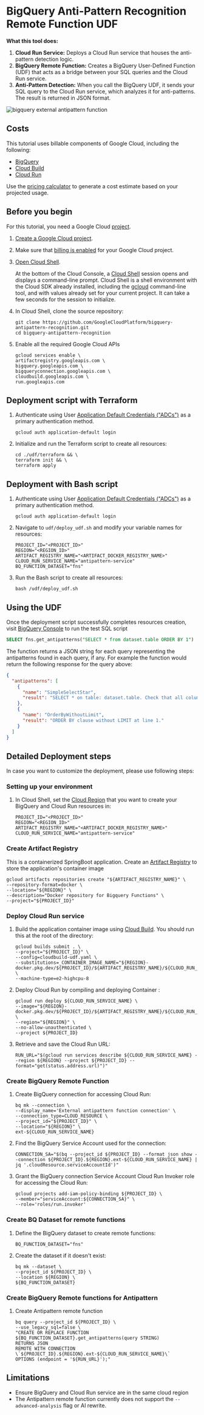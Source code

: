 # BigQuery Anti-Pattern Recognition Remote Function UDF

**What this tool does:**

1. **Cloud Run Service:** Deploys a Cloud Run service that houses the anti-pattern detection logic.
2. **BigQuery Remote Function:** Creates a BigQuery User-Defined Function (UDF) that acts as a bridge between your SQL queries and the Cloud Run service.
3. **Anti-Pattern Detection:** When you call the BigQuery UDF, it sends your SQL query to the Cloud Run service, which analyzes it for anti-patterns. The result is returned in JSON format.


![bigquery external antipattern function](udf_diagram.png)

## Costs

This tutorial uses billable components of Google Cloud, including the following:

* [BigQuery](https://cloud.google.com/bigquery/pricing)
* [Cloud Build](https://cloud.google.com/build/pricing)
* [Cloud Run](https://cloud.google.com/run/pricing)

Use the [pricing calculator](https://cloud.google.com/products/calculator) to generate a cost estimate based on your
projected usage.

## Before you begin

For this tutorial, you need a Google Cloud [project](https://cloud.google.com/resource-manager/docs/cloud-platform-resource-hierarchy#projects).

1.  [Create a Google Cloud project](https://console.cloud.google.com/projectselector2/home/dashboard).
1.  Make sure that [billing is enabled](https://support.google.com/cloud/answer/6293499#enable-billing) for your Google
    Cloud project.
1.  [Open Cloud Shell](https://console.cloud.google.com/?cloudshell=true).

    At the bottom of the Cloud Console, a [Cloud Shell](https://cloud.google.com/shell/docs/features) session opens and
    displays a command-line prompt. Cloud Shell is a shell environment with the Cloud SDK already installed, including
    the [gcloud](https://cloud.google.com/sdk/gcloud/) command-line tool, and with values already set for your current
    project. It can take a few seconds for the session to initialize.

1.  In Cloud Shell, clone the source repository:

        git clone https://github.com/GoogleCloudPlatform/bigquery-antipattern-recognition.git
        cd bigquery-antipattern-recognition

2.  Enable all the required Google Cloud APIs

    ```shell
    gcloud services enable \
    artifactregistry.googleapis.com \
    bigquery.googleapis.com \
    bigqueryconnection.googleapis.com \
    cloudbuild.googleapis.com \
    run.googleapis.com
    ```

## Deployment script with Terraform

1.  Authenticate using User [Application Default Credentials ("ADCs")](https://cloud.google.com/sdk/gcloud/reference/auth/application-default) as a primary authentication method.
    ```shell
    gcloud auth application-default login
    ```

2.  Initialize and run the Terraform script to create all resources:

    ```shell
    cd ./udf/terraform && \
    terraform init && \
    terraform apply
    ```

## Deployment with Bash script

1.  Authenticate using User [Application Default Credentials ("ADCs")](https://cloud.google.com/sdk/gcloud/reference/auth/application-default) as a primary authentication method.
    ```shell
    gcloud auth application-default login
    ```
2.  Navigate to `udf/deploy_udf.sh` and modify your variable names for resources:

    ```shell
    PROJECT_ID="<PROJECT_ID>"
    REGION="<REGION_ID>"
    ARTIFACT_REGISTRY_NAME="<ARTIFACT_DOCKER_REGISTRY_NAME>"
    CLOUD_RUN_SERVICE_NAME="antipattern-service"
    BQ_FUNCTION_DATASET="fns"
    ```

3.  Run the Bash script to create all resources:

    ```shell
    bash /udf/deploy_udf.sh
    ```

## Using the UDF

Once the deployment script successfully completes resources creation,
visit [BigQuery Console](https://console.cloud.google.com/bigquery)
to run the test SQL script

```sql
SELECT fns.get_antipatterns("SELECT * from dataset.table ORDER BY 1")
```

The function returns a JSON string for each query representing the antipatterns found in each query, if any. For example the function would return the following response for the query above:

``` json
{
  "antipatterns": [
    {
      "name": "SimpleSelectStar",
      "result": "SELECT * on table: dataset.table. Check that all columns are needed."
    },
    {
      "name": "OrderByWithoutLimit",
      "result": "ORDER BY clause without LIMIT at line 1."
    }
  ]
}
```


## Detailed Deployment steps

In case you want to customize the deployment, please use following steps:

### Setting up your environment

1.  In Cloud Shell, set the [Cloud Region](https://cloud.google.com/compute/docs/regions-zones#available) that you want to create your BigQuery and Cloud Run resources in:

    ```shell
    PROJECT_ID="<PROJECT_ID>"
    REGION="<REGION_ID>"
    ARTIFACT_REGISTRY_NAME="<ARTIFACT_DOCKER_REGISTRY_NAME>"
    CLOUD_RUN_SERVICE_NAME="antipattern-service"
    ```


### Create Artifact Registry
This is a containerized SpringBoot application.
Create an [Artifact Registry](https://cloud.google.com/artifact-registry) to store the application's container image

```shell
gcloud artifacts repositories create "${ARTIFACT_REGISTRY_NAME}" \
--repository-format=docker \
--location="${REGION}" \
--description="Docker repository for Bigquery Functions" \
--project="${PROJECT_ID}"
```

### Deploy Cloud Run service

1. Build the application container image using [Cloud Build](https://cloud.google.com/build). You should run this at the root of the directory:
    ```shell
    gcloud builds submit . \
    --project="${PROJECT_ID}" \
    --config=cloudbuild-udf.yaml \
    --substitutions=_CONTAINER_IMAGE_NAME="${REGION}-docker.pkg.dev/${PROJECT_ID}/${ARTIFACT_REGISTRY_NAME}/${CLOUD_RUN_SERVICE_NAME}:latest" \
    --machine-type=e2-highcpu-8
    ```

2. Deploy Cloud Run by compiling and deploying Container :

    ```shell
    gcloud run deploy ${CLOUD_RUN_SERVICE_NAME} \
    --image="${REGION}-docker.pkg.dev/${PROJECT_ID}/${ARTIFACT_REGISTRY_NAME}/${CLOUD_RUN_SERVICE_NAME}:latest" \
    --region="${REGION}" \
    --no-allow-unauthenticated \
    --project ${PROJECT_ID}
    ```

1.  Retrieve and save the Cloud Run URL:

    ```shell
    RUN_URL="$(gcloud run services describe ${CLOUD_RUN_SERVICE_NAME} --region ${REGION} --project ${PROJECT_ID} --format="get(status.address.url)")"
    ```

### Create BigQuery Remote Function

1.  Create BigQuery connection for accessing Cloud Run:

    ```shell
    bq mk --connection \
    --display_name='External antipattern function connection' \
    --connection_type=CLOUD_RESOURCE \
    --project_id="${PROJECT_ID}" \
    --location="${REGION}" \
    ext-${CLOUD_RUN_SERVICE_NAME}
    ```

1.  Find the BigQuery Service Account used for the connection:

    ```shell
    CONNECTION_SA="$(bq --project_id ${PROJECT_ID} --format json show --connection ${PROJECT_ID}.${REGION}.ext-${CLOUD_RUN_SERVICE_NAME} | jq '.cloudResource.serviceAccountId')"
    ```

1.  Grant the BigQuery connection Service Account Cloud Run Invoker role for accessing the Cloud Run:

    ```shell
    gcloud projects add-iam-policy-binding ${PROJECT_ID} \
    --member="serviceAccount:${CONNECTION_SA}" \
    --role='roles/run.invoker'
    ```

### Create BQ Dataset for remote functions

1.  Define the BigQuery dataset to create remote functions:

    ```shell
    BQ_FUNCTION_DATASET="fns"
    ```

1.  Create the dataset if it doesn't exist:

    ```shell
    bq mk --dataset \
    --project_id ${PROJECT_ID} \
    --location ${REGION} \
    ${BQ_FUNCTION_DATASET}
    ```

### Create BigQuery Remote functions for Antipattern

1.  Create Antipattern remote function

    ```shell
    bq query --project_id ${PROJECT_ID} \
    --use_legacy_sql=false \
    "CREATE OR REPLACE FUNCTION ${BQ_FUNCTION_DATASET}.get_antipatterns(query STRING)
    RETURNS JSON
    REMOTE WITH CONNECTION \`${PROJECT_ID}.${REGION}.ext-${CLOUD_RUN_SERVICE_NAME}\`
    OPTIONS (endpoint = '${RUN_URL}');"
    ```


## Limitations

 *  Ensure BigQuery and Cloud Run service are in the same cloud region
 * The Antipattern remote function currently does not support the `--advanced-analysis` flag or AI rewrite.


